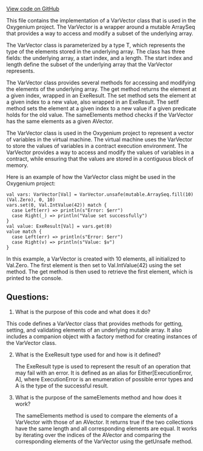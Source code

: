 [View code on GitHub](https://github.com/oxygenium/oxygenium/protocol/src/main/scala/org/oxygenium/protocol/vm/VarVector.scala)

This file contains the implementation of a VarVector class that is used in the Oxygenium project. The VarVector is a wrapper around a mutable ArraySeq that provides a way to access and modify a subset of the underlying array. 

The VarVector class is parameterized by a type T, which represents the type of the elements stored in the underlying array. The class has three fields: the underlying array, a start index, and a length. The start index and length define the subset of the underlying array that the VarVector represents. 

The VarVector class provides several methods for accessing and modifying the elements of the underlying array. The get method returns the element at a given index, wrapped in an ExeResult. The set method sets the element at a given index to a new value, also wrapped in an ExeResult. The setIf method sets the element at a given index to a new value if a given predicate holds for the old value. The sameElements method checks if the VarVector has the same elements as a given AVector. 

The VarVector class is used in the Oxygenium project to represent a vector of variables in the virtual machine. The virtual machine uses the VarVector to store the values of variables in a contract execution environment. The VarVector provides a way to access and modify the values of variables in a contract, while ensuring that the values are stored in a contiguous block of memory. 

Here is an example of how the VarVector class might be used in the Oxygenium project:

```
val vars: VarVector[Val] = VarVector.unsafe(mutable.ArraySeq.fill(10)(Val.Zero), 0, 10)
vars.set(0, Val.IntValue(42)) match {
  case Left(err) => println(s"Error: $err")
  case Right(_) => println("Value set successfully")
}
val value: ExeResult[Val] = vars.get(0)
value match {
  case Left(err) => println(s"Error: $err")
  case Right(v) => println(s"Value: $v")
}
``` 

In this example, a VarVector is created with 10 elements, all initialized to Val.Zero. The first element is then set to Val.IntValue(42) using the set method. The get method is then used to retrieve the first element, which is printed to the console.
## Questions: 
 1. What is the purpose of this code and what does it do?
   
   This code defines a VarVector class that provides methods for getting, setting, and validating elements of an underlying mutable array. It also includes a companion object with a factory method for creating instances of the VarVector class.

2. What is the ExeResult type used for and how is it defined?
   
   The ExeResult type is used to represent the result of an operation that may fail with an error. It is defined as an alias for Either[ExecutionError, A], where ExecutionError is an enumeration of possible error types and A is the type of the successful result.

3. What is the purpose of the sameElements method and how does it work?
   
   The sameElements method is used to compare the elements of a VarVector with those of an AVector. It returns true if the two collections have the same length and all corresponding elements are equal. It works by iterating over the indices of the AVector and comparing the corresponding elements of the VarVector using the getUnsafe method.